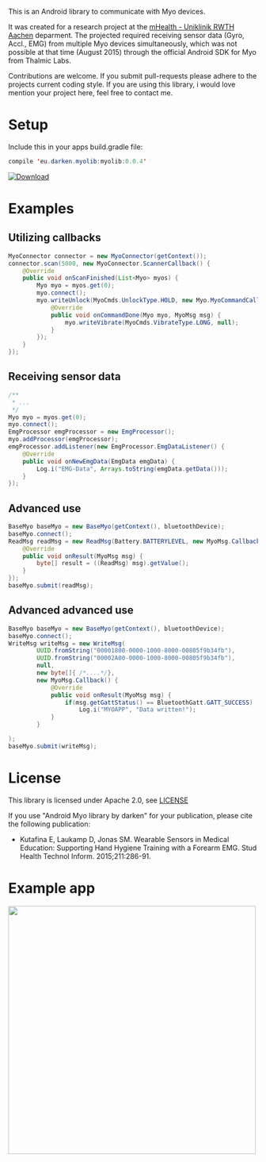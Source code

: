 This is an Android library to communicate with Myo devices.

It was created for a research project at the [mHealth - Uniklinik RWTH Aachen](https://mhealth.imib.rwth-aachen.de) deparment. The projected required receiving sensor data (Gyro, Accl., EMG) from multiple Myo devices simultaneously, which was not possible at that time (August 2015) through the official Android SDK for Myo from Thalmic Labs.

Contributions are welcome. If you submit pull-requests please adhere to the projects current coding style.
If you are using this library, i would love mention your project here, feel free to contact me.

# Setup
Include this in your apps build.gradle file:
```java
compile 'eu.darken.myolib:myolib:0.0.4'
```
[ ![Download](https://api.bintray.com/packages/darken/maven/myolib/images/download.svg) ](https://bintray.com/darken/maven/myolib/_latestVersion)

# Examples
## Utilizing callbacks
```java
MyoConnector connector = new MyoConnector(getContext());
connector.scan(5000, new MyoConnector.ScannerCallback() {
    @Override
    public void onScanFinished(List<Myo> myos) {
        Myo myo = myos.get(0);
        myo.connect();
        myo.writeUnlock(MyoCmds.UnlockType.HOLD, new Myo.MyoCommandCallback() {
            @Override
            public void onCommandDone(Myo myo, MyoMsg msg) {
                myo.writeVibrate(MyoCmds.VibrateType.LONG, null);
            }
        });
    }
});
```

## Receiving sensor data
```java
/**
 * ...
 */
Myo myo = myos.get(0);
myo.connect();
EmgProcessor emgProcessor = new EmgProcessor();
myo.addProcessor(emgProcessor);
emgProcessor.addListener(new EmgProcessor.EmgDataListener() {
    @Override
    public void onNewEmgData(EmgData emgData) {
        Log.i("EMG-Data", Arrays.toString(emgData.getData()));
    }
});
```

## Advanced use
```java
BaseMyo baseMyo = new BaseMyo(getContext(), bluetoothDevice);
baseMyo.connect();
ReadMsg readMsg = new ReadMsg(Battery.BATTERYLEVEL, new MyoMsg.Callback() {
    @Override
    public void onResult(MyoMsg msg) {
        byte[] result = ((ReadMsg) msg).getValue();
    }
});
baseMyo.submit(readMsg);
```

## Advanced advanced use
```java
BaseMyo baseMyo = new BaseMyo(getContext(), bluetoothDevice);
baseMyo.connect();
WriteMsg writeMsg = new WriteMsg(
        UUID.fromString("00001800-0000-1000-8000-00805f9b34fb"),
        UUID.fromString("00002A00-0000-1000-8000-00805f9b34fb"),
        null,
        new byte[]{ /*....*/},
        new MyoMsg.Callback() {
            @Override
            public void onResult(MyoMsg msg) {
                if(msg.getGattStatus() == BluetoothGatt.GATT_SUCCESS)
                    Log.i("MYOAPP", "Data written!");
            }
        }

);
baseMyo.submit(writeMsg);
```

# License
This library is licensed under Apache 2.0, see [LICENSE](https://github.com/d4rken/myolib/blob/master/LICENSE)

If you use "Android Myo library by darken" for your publication, please cite the following publication:
 * Kutafina E, Laukamp D, Jonas SM. Wearable Sensors in Medical Education: Supporting Hand Hygiene Training with a Forearm EMG. Stud Health Technol Inform. 2015;211:286-91.

# Example app
<img src="https://raw.githubusercontent.com/d4rken/myolib/master/exampleapp/exampleapp.png" height="500">
